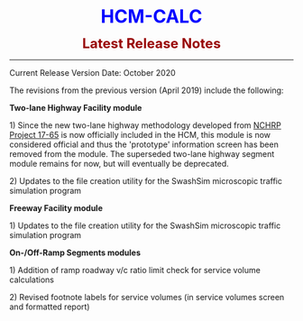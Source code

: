 <p align="center"><b><font size="6" color="0000FF">HCM-CALC</font></b></p>
<p align="center"><b><font size="5" color="990000">Latest Release Notes</font></b></p>
<hr />

Current Release Version Date: October 2020

The revisions from the previous version (April 2019) include the following:

<p><b>Two-lane Highway Facility module</b></p>
<p>1) Since the new two-lane highway methodology developed from <a href="http://www.trb.org/main/blurbs/177835.aspx">NCHRP Project 17-65</a> is now officially included in the HCM, this module is now considered official and thus the 'prototype' information screen has been removed from the module. The superseded two-lane highway segment module remains for now, but will eventually be deprecated.</p>
<p>2) Updates to the file creation utility for the SwashSim microscopic traffic simulation program</p>
<p></p>
<p><b>Freeway Facility module</b></p>
<p>1) Updates to the file creation utility for the SwashSim microscopic traffic simulation program</p>
<p></p>
<p><b>On-/Off-Ramp Segments modules</b></p>
<p>1) Addition of ramp roadway v/c ratio limit check for service volume calculations </p>
<p>2) Revised footnote labels for service volumes (in service volumes screen and formatted report)</p>



